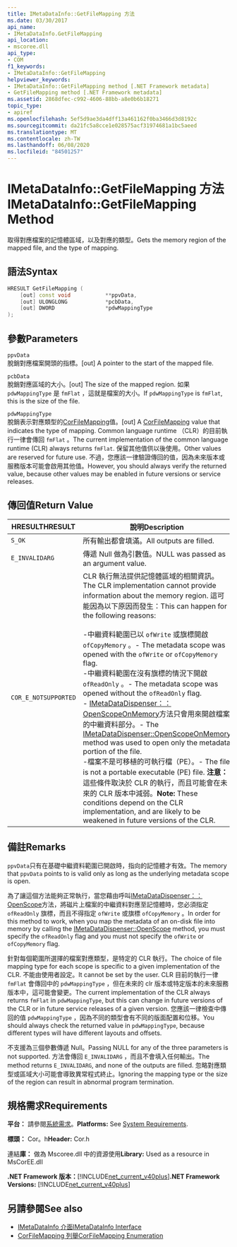 ```yaml
---
title: IMetaDataInfo::GetFileMapping 方法
ms.date: 03/30/2017
api_name:
- IMetaDataInfo.GetFileMapping
api_location:
- mscoree.dll
api_type:
- COM
f1_keywords:
- IMetaDataInfo::GetFileMapping
helpviewer_keywords:
- IMetaDataInfo::GetFileMapping method [.NET Framework metadata]
- GetFileMapping method [.NET Framework metadata]
ms.assetid: 2868dfec-c992-4606-88bb-a8e0b6b18271
topic_type:
- apiref
ms.openlocfilehash: 5ef5d9ae3da4dff13a461162f0ba3466d3d8192c
ms.sourcegitcommit: da21fc5a8cce1e028575acf31974681a1bc5aeed
ms.translationtype: MT
ms.contentlocale: zh-TW
ms.lasthandoff: 06/08/2020
ms.locfileid: "84501257"
---
```

# <a name="imetadatainfogetfilemapping-method"></a><span data-ttu-id="466f8-102">IMetaDataInfo::GetFileMapping 方法</span><span class="sxs-lookup"><span data-stu-id="466f8-102">IMetaDataInfo::GetFileMapping Method</span></span>
<span data-ttu-id="466f8-103">取得對應檔案的記憶體區域，以及對應的類型。</span><span class="sxs-lookup"><span data-stu-id="466f8-103">Gets the memory region of the mapped file, and the type of mapping.</span></span>  
  
## <a name="syntax"></a><span data-ttu-id="466f8-104">語法</span><span class="sxs-lookup"><span data-stu-id="466f8-104">Syntax</span></span>  
  
```cpp  
HRESULT GetFileMapping (  
    [out] const void           **ppvData,
    [out] ULONGLONG            *pcbData,
    [out] DWORD                *pdwMappingType  
);  
```  
  
## <a name="parameters"></a><span data-ttu-id="466f8-105">參數</span><span class="sxs-lookup"><span data-stu-id="466f8-105">Parameters</span></span>  
 `ppvData`  
 <span data-ttu-id="466f8-106">脫銷對應檔案開頭的指標。</span><span class="sxs-lookup"><span data-stu-id="466f8-106">[out] A pointer to the start of the mapped file.</span></span>  
  
 `pcbData`  
 <span data-ttu-id="466f8-107">脫銷對應區域的大小。</span><span class="sxs-lookup"><span data-stu-id="466f8-107">[out] The size of the mapped region.</span></span> <span data-ttu-id="466f8-108">如果 `pdwMappingType` 是 `fmFlat` ，這就是檔案的大小。</span><span class="sxs-lookup"><span data-stu-id="466f8-108">If `pdwMappingType` is `fmFlat`, this is the size of the file.</span></span>  
  
 `pdwMappingType`  
 <span data-ttu-id="466f8-109">脫銷表示對應類型的[CorFileMapping](corfilemapping-enumeration.md)值。</span><span class="sxs-lookup"><span data-stu-id="466f8-109">[out] A [CorFileMapping](corfilemapping-enumeration.md) value that indicates the type of mapping.</span></span> <span data-ttu-id="466f8-110">Common language runtime （CLR）的目前執行一律會傳回 `fmFlat` 。</span><span class="sxs-lookup"><span data-stu-id="466f8-110">The current implementation of the common language runtime (CLR) always returns `fmFlat`.</span></span> <span data-ttu-id="466f8-111">保留其他值供以後使用。</span><span class="sxs-lookup"><span data-stu-id="466f8-111">Other values are reserved for future use.</span></span> <span data-ttu-id="466f8-112">不過，您應該一律驗證傳回的值，因為未來版本或服務版本可能會啟用其他值。</span><span class="sxs-lookup"><span data-stu-id="466f8-112">However, you should always verify the returned value, because other values may be enabled in future versions or service releases.</span></span>  
  
## <a name="return-value"></a><span data-ttu-id="466f8-113">傳回值</span><span class="sxs-lookup"><span data-stu-id="466f8-113">Return Value</span></span>  
  
|<span data-ttu-id="466f8-114">HRESULT</span><span class="sxs-lookup"><span data-stu-id="466f8-114">HRESULT</span></span>|<span data-ttu-id="466f8-115">說明</span><span class="sxs-lookup"><span data-stu-id="466f8-115">Description</span></span>|  
|-------------|-----------------|  
|`S_OK`|<span data-ttu-id="466f8-116">所有輸出都會填滿。</span><span class="sxs-lookup"><span data-stu-id="466f8-116">All outputs are filled.</span></span>|  
|`E_INVALIDARG`|<span data-ttu-id="466f8-117">傳遞 Null 做為引數值。</span><span class="sxs-lookup"><span data-stu-id="466f8-117">NULL was passed as an argument value.</span></span>|  
|`COR_E_NOTSUPPORTED`|<span data-ttu-id="466f8-118">CLR 執行無法提供記憶體區域的相關資訊。</span><span class="sxs-lookup"><span data-stu-id="466f8-118">The CLR implementation cannot provide information about the memory region.</span></span> <span data-ttu-id="466f8-119">這可能因為以下原因而發生：</span><span class="sxs-lookup"><span data-stu-id="466f8-119">This can happen for the following reasons:</span></span><br /><br /> <span data-ttu-id="466f8-120">-中繼資料範圍已以 `ofWrite` 或旗標開啟 `ofCopyMemory` 。</span><span class="sxs-lookup"><span data-stu-id="466f8-120">-   The metadata scope was opened with the `ofWrite` or `ofCopyMemory` flag.</span></span><br /><span data-ttu-id="466f8-121">-中繼資料範圍在沒有旗標的情況下開啟 `ofReadOnly` 。</span><span class="sxs-lookup"><span data-stu-id="466f8-121">-   The metadata scope was opened without the `ofReadOnly` flag.</span></span><br /><span data-ttu-id="466f8-122">- [IMetaDataDispenser：： OpenScopeOnMemory](imetadatadispenser-openscopeonmemory-method.md)方法只會用來開啟檔案的中繼資料部分。</span><span class="sxs-lookup"><span data-stu-id="466f8-122">-   The [IMetaDataDispenser::OpenScopeOnMemory](imetadatadispenser-openscopeonmemory-method.md) method was used to open only the metadata portion of the file.</span></span><br /><span data-ttu-id="466f8-123">-檔案不是可移植的可執行檔（PE）。</span><span class="sxs-lookup"><span data-stu-id="466f8-123">-   The file is not a portable executable (PE) file.</span></span> <span data-ttu-id="466f8-124">**注意：** 這些條件取決於 CLR 的執行，而且可能會在未來的 CLR 版本中減弱。</span><span class="sxs-lookup"><span data-stu-id="466f8-124">**Note:**  These conditions depend on the CLR implementation, and are likely to be weakened in future versions of the CLR.</span></span>|  
  
## <a name="remarks"></a><span data-ttu-id="466f8-125">備註</span><span class="sxs-lookup"><span data-stu-id="466f8-125">Remarks</span></span>  
 <span data-ttu-id="466f8-126">`ppvData`只有在基礎中繼資料範圍已開啟時，指向的記憶體才有效。</span><span class="sxs-lookup"><span data-stu-id="466f8-126">The memory that `ppvData` points to is valid only as long as the underlying metadata scope is open.</span></span>  
  
 <span data-ttu-id="466f8-127">為了讓這個方法能夠正常執行，當您藉由呼叫[IMetaDataDispenser：： OpenScope](imetadatadispenser-openscope-method.md)方法，將磁片上檔案的中繼資料對應至記憶體時，您必須指定 `ofReadOnly` 旗標，而且不得指定 `ofWrite` 或旗標 `ofCopyMemory` 。</span><span class="sxs-lookup"><span data-stu-id="466f8-127">In order for this method to work, when you map the metadata of an on-disk file into memory by calling the [IMetaDataDispenser::OpenScope](imetadatadispenser-openscope-method.md) method, you must specify the `ofReadOnly` flag and you must not specify the `ofWrite` or `ofCopyMemory` flag.</span></span>  
  
 <span data-ttu-id="466f8-128">針對每個範圍所選擇的檔案對應類型，是特定的 CLR 執行。</span><span class="sxs-lookup"><span data-stu-id="466f8-128">The choice of file mapping type for each scope is specific to a given implementation of the CLR.</span></span> <span data-ttu-id="466f8-129">不能由使用者設定。</span><span class="sxs-lookup"><span data-stu-id="466f8-129">It cannot be set by the user.</span></span> <span data-ttu-id="466f8-130">CLR 目前的執行一律 `fmFlat` 會傳回中的 `pdwMappingType` ，但在未來的 clr 版本或特定版本的未來服務版本中，這可能會變更。</span><span class="sxs-lookup"><span data-stu-id="466f8-130">The current implementation of the CLR always returns `fmFlat` in `pdwMappingType`, but this can change in future versions of the CLR or in future service releases of a given version.</span></span> <span data-ttu-id="466f8-131">您應該一律檢查中傳回的值 `pdwMappingType` ，因為不同的類型會有不同的版面配置和位移。</span><span class="sxs-lookup"><span data-stu-id="466f8-131">You should always check the returned value in `pdwMappingType`, because different types will have different layouts and offsets.</span></span>  
  
 <span data-ttu-id="466f8-132">不支援為三個參數傳遞 Null。</span><span class="sxs-lookup"><span data-stu-id="466f8-132">Passing NULL for any of the three parameters is not supported.</span></span> <span data-ttu-id="466f8-133">方法會傳回 `E_INVALIDARG` ，而且不會填入任何輸出。</span><span class="sxs-lookup"><span data-stu-id="466f8-133">The method returns `E_INVALIDARG`, and none of the outputs are filled.</span></span> <span data-ttu-id="466f8-134">忽略對應類型或區域大小可能會導致異常程式終止。</span><span class="sxs-lookup"><span data-stu-id="466f8-134">Ignoring the mapping type or the size of the region can result in abnormal program termination.</span></span>  
  
## <a name="requirements"></a><span data-ttu-id="466f8-135">規格需求</span><span class="sxs-lookup"><span data-stu-id="466f8-135">Requirements</span></span>  
 <span data-ttu-id="466f8-136">**平台：** 請參閱[系統需求](../../get-started/system-requirements.md)。</span><span class="sxs-lookup"><span data-stu-id="466f8-136">**Platforms:** See [System Requirements](../../get-started/system-requirements.md).</span></span>  
  
 <span data-ttu-id="466f8-137">**標頭：** Cor。h</span><span class="sxs-lookup"><span data-stu-id="466f8-137">**Header:** Cor.h</span></span>  
  
 <span data-ttu-id="466f8-138">連結**庫：** 做為 Mscoree.dll 中的資源使用</span><span class="sxs-lookup"><span data-stu-id="466f8-138">**Library:** Used as a resource in MsCorEE.dll</span></span>  
  
 <span data-ttu-id="466f8-139">**.NET Framework 版本：**[!INCLUDE[net_current_v40plus](../../../../includes/net-current-v40plus-md.md)]</span><span class="sxs-lookup"><span data-stu-id="466f8-139">**.NET Framework Versions:** [!INCLUDE[net_current_v40plus](../../../../includes/net-current-v40plus-md.md)]</span></span>  
  
## <a name="see-also"></a><span data-ttu-id="466f8-140">另請參閱</span><span class="sxs-lookup"><span data-stu-id="466f8-140">See also</span></span>

- [<span data-ttu-id="466f8-141">IMetaDataInfo 介面</span><span class="sxs-lookup"><span data-stu-id="466f8-141">IMetaDataInfo Interface</span></span>](imetadatainfo-interface.md)
- [<span data-ttu-id="466f8-142">CorFileMapping 列舉</span><span class="sxs-lookup"><span data-stu-id="466f8-142">CorFileMapping Enumeration</span></span>](corfilemapping-enumeration.md)
